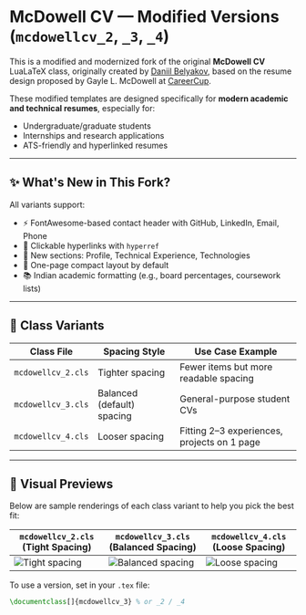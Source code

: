# McDowell CV — Modified Versions (`mcdowellcv_2`, `_3`, `_4`)

This is a modified and modernized fork of the original **McDowell CV** LuaLaTeX class, originally created by [Daniil Belyakov](https://github.com/dnl-blkv), based on the resume design proposed by Gayle L. McDowell at [CareerCup](http://www.careercup.com/resume).

These modified templates are designed specifically for **modern academic and technical resumes**, especially for:
- Undergraduate/graduate students
- Internships and research applications
- ATS-friendly and hyperlinked resumes

---

## ✨ What's New in This Fork?

All variants support:
- ⚡ FontAwesome-based contact header with GitHub, LinkedIn, Email, Phone
- 🔗 Clickable hyperlinks with `hyperref`
- 🎯 New sections: Profile, Technical Experience, Technologies
- 📄 One-page compact layout by default
- 📚 Indian academic formatting (e.g., board percentages, coursework lists)

---

## 📁 Class Variants

| Class File        | Spacing Style              | Use Case Example                            |
|-------------------|----------------------------|----------------------------------------------|
| `mcdowellcv_2.cls` | Tighter spacing            | Fewer items but more readable spacing  |
| `mcdowellcv_3.cls` | Balanced (default) spacing | General-purpose student CVs                 |
| `mcdowellcv_4.cls` | Looser spacing             | Fitting 2–3 experiences, projects on 1 page     |

---

## 🧾 Visual Previews

Below are sample renderings of each class variant to help you pick the best fit:

| `mcdowellcv_2.cls` (Tight Spacing) | `mcdowellcv_3.cls` (Balanced Spacing) | `mcdowellcv_4.cls` (Loose Spacing) |
|------------------------------------|----------------------------------------|------------------------------------|
| ![Tight spacing](samples/mcdowellcv_2.png) | ![Balanced spacing](samples/mcdowellcv_3.png) | ![Loose spacing](samples/mcdowellcv_4.png) |



To use a version, set in your `.tex` file:

```latex
\documentclass[]{mcdowellcv_3} % or _2 / _4
